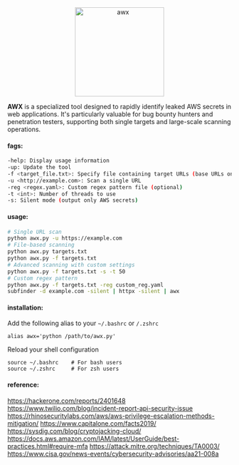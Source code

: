 <div align="center">
  <img width="200" height="200" alt="awx" src="https://github.com/user-attachments/assets/a4625b85-522b-4c94-a8e8-9f418074de9b" />
</div>

**AWX** is a specialized tool designed to rapidly identify leaked AWS secrets in web applications. It's particularly valuable for bug bounty hunters and penetration testers, supporting both single targets and large-scale scanning operations.

#### fags:
```bash
-help: Display usage information
-up: Update the tool
-f <target_file.txt>: Specify file containing target URLs (base URLs only)
-u <http://example.com>: Scan a single URL
-reg <regex.yaml>: Custom regex pattern file (optional)
-t <int>: Number of threads to use
-s: Silent mode (output only AWS secrets)
```
#### usage:
```bash
# Single URL scan
python awx.py -u https://example.com
# File-based scanning
python awx.py targets.txt
python awx.py -f targets.txt
# Advanced scanning with custom settings
python awx.py -f targets.txt -s -t 50
# Custom regex pattern
python awx.py -f targets.txt -reg custom_reg.yaml
subfinder -d example.com -silent | httpx -silent | awx
```
#### installation:
Add the following alias to your `~/.bashrc` or `/.zshrc`

```
alias awx='python /path/to/awx.py'
```

Reload your shell configuration
```
source ~/.bashrc    # For bash users
source ~/.zshrc     # For zsh users
```
#### reference:

https://hackerone.com/reports/2401648
https://www.twilio.com/blog/incident-report-api-security-issue
https://rhinosecuritylabs.com/aws/aws-privilege-escalation-methods-mitigation/
https://www.capitalone.com/facts2019/
https://sysdig.com/blog/cryptojacking-cloud/
https://docs.aws.amazon.com/IAM/latest/UserGuide/best-practices.html#require-mfa
https://attack.mitre.org/techniques/TA0003/
https://www.cisa.gov/news-events/cybersecurity-advisories/aa21-008a
